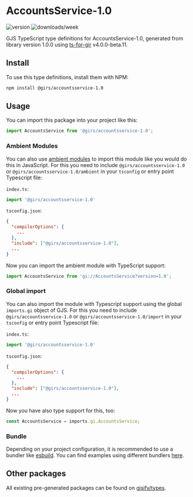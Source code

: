 
# AccountsService-1.0

![version](https://img.shields.io/npm/v/@girs/accountsservice-1.0)
![downloads/week](https://img.shields.io/npm/dw/@girs/accountsservice-1.0)


GJS TypeScript type definitions for AccountsService-1.0, generated from library version 1.0.0 using [ts-for-gir](https://github.com/gjsify/ts-for-gir) v4.0.0-beta.11.


## Install

To use this type definitions, install them with NPM:
```bash
npm install @girs/accountsservice-1.0
```

## Usage

You can import this package into your project like this:
```ts
import AccountsService from '@girs/accountsservice-1.0';
```

### Ambient Modules

You can also use [ambient modules](https://github.com/gjsify/ts-for-gir/tree/main/packages/cli#ambient-modules) to import this module like you would do this in JavaScript.
For this you need to include `@girs/accountsservice-1.0` or `@girs/accountsservice-1.0/ambient` in your `tsconfig` or entry point Typescript file:

`index.ts`:
```ts
import '@girs/accountsservice-1.0'
```

`tsconfig.json`:
```json
{
  "compilerOptions": {
    ...
  },
  "include": ["@girs/accountsservice-1.0"],
  ...
}
```

Now you can import the ambient module with TypeScript support: 

```ts
import AccountsService from 'gi://AccountsService?version=1.0';
```

### Global import

You can also import the module with Typescript support using the global `imports.gi` object of GJS.
For this you need to include `@girs/accountsservice-1.0` or `@girs/accountsservice-1.0/import` in your `tsconfig` or entry point Typescript file:

`index.ts`:
```ts
import '@girs/accountsservice-1.0'
```

`tsconfig.json`:
```json
{
  "compilerOptions": {
    ...
  },
  "include": ["@girs/accountsservice-1.0"],
  ...
}
```

Now you have also type support for this, too:

```ts
const AccountsService = imports.gi.AccountsService;
```

### Bundle

Depending on your project configuration, it is recommended to use a bundler like [esbuild](https://esbuild.github.io/). You can find examples using different bundlers [here](https://github.com/gjsify/ts-for-gir/tree/main/examples).

## Other packages

All existing pre-generated packages can be found on [gjsify/types](https://github.com/gjsify/types).

